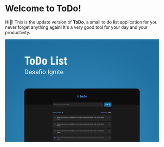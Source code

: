 # Welcome to ToDo!
Hi👋! This is the update version of **ToDo**, a small to do list application for you never forget anything again!
It's a very good tool for your day and your productivity.

<img src="./public/Capa.png" alt="ToDo Banner">
